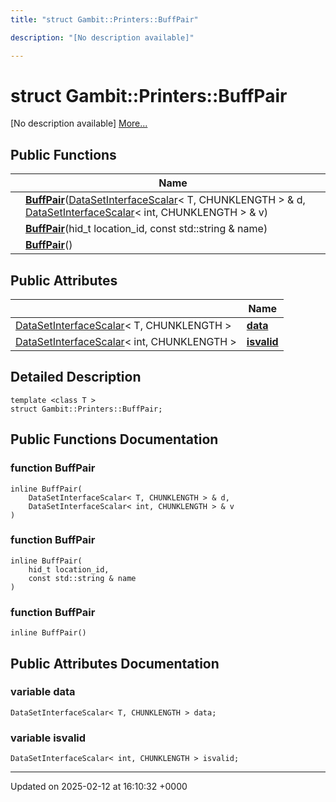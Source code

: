 ```yaml
---
title: "struct Gambit::Printers::BuffPair"

description: "[No description available]"

---
```


# struct Gambit::Printers::BuffPair



[No description available] [More...](#detailed-description)

## Public Functions

|                | Name           |
| -------------- | -------------- |
| | **[BuffPair](/documentation/code/classes/structgambit_1_1printers_1_1buffpair/#function-buffpair)**([DataSetInterfaceScalar](/documentation/code/classes/classgambit_1_1printers_1_1datasetinterfacescalar/)< T, CHUNKLENGTH > & d, [DataSetInterfaceScalar](/documentation/code/classes/classgambit_1_1printers_1_1datasetinterfacescalar/)< int, CHUNKLENGTH > & v) |
| | **[BuffPair](/documentation/code/classes/structgambit_1_1printers_1_1buffpair/#function-buffpair)**(hid_t location_id, const std::string & name) |
| | **[BuffPair](/documentation/code/classes/structgambit_1_1printers_1_1buffpair/#function-buffpair)**() |

## Public Attributes

|                | Name           |
| -------------- | -------------- |
| [DataSetInterfaceScalar](/documentation/code/classes/classgambit_1_1printers_1_1datasetinterfacescalar/)< T, CHUNKLENGTH > | **[data](/documentation/code/classes/structgambit_1_1printers_1_1buffpair/#variable-data)**  |
| [DataSetInterfaceScalar](/documentation/code/classes/classgambit_1_1printers_1_1datasetinterfacescalar/)< int, CHUNKLENGTH > | **[isvalid](/documentation/code/classes/structgambit_1_1printers_1_1buffpair/#variable-isvalid)**  |

## Detailed Description

```
template <class T >
struct Gambit::Printers::BuffPair;
```

## Public Functions Documentation

### function BuffPair

```
inline BuffPair(
    DataSetInterfaceScalar< T, CHUNKLENGTH > & d,
    DataSetInterfaceScalar< int, CHUNKLENGTH > & v
)
```


### function BuffPair

```
inline BuffPair(
    hid_t location_id,
    const std::string & name
)
```


### function BuffPair

```
inline BuffPair()
```


## Public Attributes Documentation

### variable data

```
DataSetInterfaceScalar< T, CHUNKLENGTH > data;
```


### variable isvalid

```
DataSetInterfaceScalar< int, CHUNKLENGTH > isvalid;
```


-------------------------------

Updated on 2025-02-12 at 16:10:32 +0000